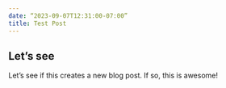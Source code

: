```yaml
---
date: “2023-09-07T12:31:00-07:00”
title: Test Post
---
```


## Let’s see
Let’s see if this creates a new blog post. If so, this is awesome!